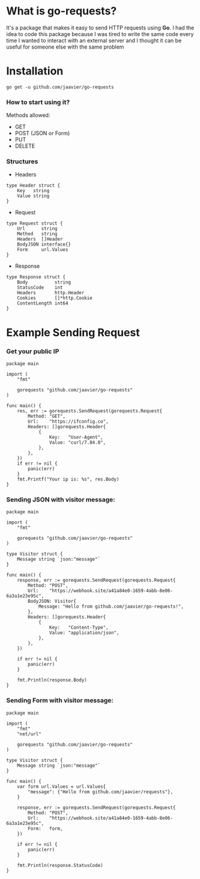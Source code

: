 # What is go-requests?
It's a package that makes it easy to send HTTP requests using **Go**. I had the idea to code this package because I was tired to write the same code every time I wanted to interact with an external server and I thought it can be useful for someone else with the same problem

# Installation
`go get -u github.com/jaavier/go-requests`

### How to start using it? 
Methods allowed:
- GET
- POST (JSON or Form)
- PUT
- DELETE

### Structures
- Headers
```golang
type Header struct {
	Key   string
	Value string
}
```

- Request
```golang
type Request struct {
	Url      string
	Method   string
	Headers  []Header
	BodyJSON interface{}
	Form     url.Values
}
```
- Response
```golang
type Response struct {
	Body          string
	StatusCode    int
	Headers       http.Header
	Cookies       []*http.Cookie
	ContentLength int64
}
```
# Example Sending Request

### Get your public IP
```golang
package main

import (
	"fmt"

	gorequests "github.com/jaavier/go-requests"
)

func main() {
	res, err := gorequests.SendRequest(gorequests.Request{
		Method: "GET",
		Url:    "https://ifconfig.co",
		Headers: []gorequests.Header{
			{
				Key:   "User-Agent",
				Value: "curl/7.84.0",
			},
		},
	})
	if err != nil {
		panic(err)
	}
	fmt.Printf("Your ip is: %s", res.Body)
}
```

### Sending JSON with visitor message:
```golang
package main

import (
	"fmt"

	gorequests "github.com/jaavier/go-requests"
)

type Visitor struct {
	Message string `json:"message"`
}

func main() {
	response, err := gorequests.SendRequest(gorequests.Request{
		Method: "POST",
		Url:    "https://webhook.site/a41a84e0-1659-4abb-8e06-6a3a1e23e95c",
		BodyJSON: Visitor{
			Message: "Hello from github.com/jaavier/go-requests!",
		},
		Headers: []gorequests.Header{
			{
				Key:   "Content-Type",
				Value: "application/json",
			},
		},
	})
	
	if err != nil {
		panic(err)
	}
	
	fmt.Println(response.Body)
}
```
### Sending Form with visitor message:
```golang
package main

import (
	"fmt"
	"net/url"

	gorequests "github.com/jaavier/go-requests"
)

type Visitor struct {
	Message string `json:"message"`
}

func main() {
	var form url.Values = url.Values{
		"message": {"Hello from github.com/jaavier/requests"},
	}
	
	response, err := gorequests.SendRequest(gorequests.Request{
		Method: "POST",
		Url:    "https://webhook.site/a41a84e0-1659-4abb-8e06-6a3a1e23e95c",
		Form:   form,
	})
	
	if err != nil {
		panic(err)
	}
	
	fmt.Println(response.StatusCode)
}
```
